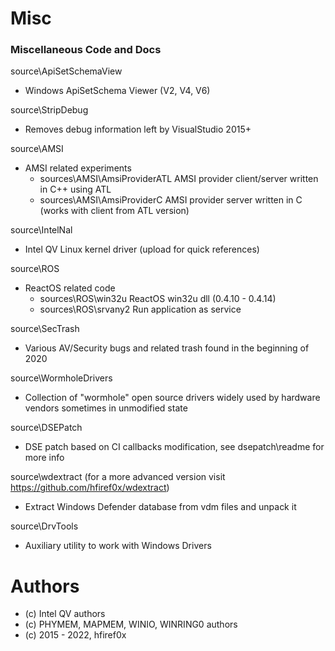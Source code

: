 # Misc

### Miscellaneous Code and Docs


source\ApiSetSchemaView
* Windows ApiSetSchema Viewer (V2, V4, V6)

source\StripDebug
* Removes debug information left by VisualStudio 2015+

source\AMSI
* AMSI related experiments
    * sources\AMSI\AmsiProviderATL 
AMSI provider client/server written in C++ using ATL
    * sources\AMSI\AmsiProviderC
AMSI provider server written in C (works with client from ATL version)

source\IntelNal
* Intel QV Linux kernel driver (upload for quick references)

source\ROS
* ReactOS related code
    * sources\ROS\win32u
 ReactOS win32u dll (0.4.10 - 0.4.14)
    * sources\ROS\srvany2
Run application as service

source\SecTrash
* Various AV/Security bugs and related trash found in the beginning of 2020

source\WormholeDrivers
* Collection of "wormhole" open source drivers widely used by hardware vendors sometimes in unmodified state

source\DSEPatch
* DSE patch based on CI callbacks modification, see dsepatch\readme for more info

source\wdextract (for a more advanced version visit https://github.com/hfiref0x/wdextract)
* Extract Windows Defender database from vdm files and unpack it

source\DrvTools
* Auxiliary utility to work with Windows Drivers

# Authors
* (c) Intel QV authors
* (c) PHYMEM, MAPMEM, WINIO, WINRING0 authors
* (c) 2015 - 2022, hfiref0x
